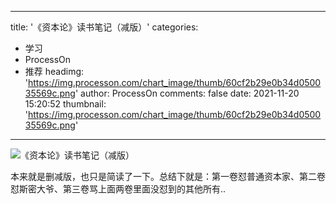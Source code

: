 
---
title: '《资本论》读书笔记（减版）'
categories: 
 - 学习
 - ProcessOn
 - 推荐
headimg: 'https://img.processon.com/chart_image/thumb/60cf2b29e0b34d050035569c.png'
author: ProcessOn
comments: false
date: 2021-11-20 15:20:52
thumbnail: 'https://img.processon.com/chart_image/thumb/60cf2b29e0b34d050035569c.png'
---

<div>   
<img class="thumb" alt="《资本论》读书笔记（减版）" src="https://img.processon.com/chart_image/thumb/60cf2b29e0b34d050035569c.png" referrerpolicy="no-referrer">
<p>本来就是删减版，也只是简读了一下。总结下就是：第一卷怼普通资本家、第二卷怼斯密大爷、第三卷骂上面两卷里面没怼到的其他所有..</p>  
</div>
            